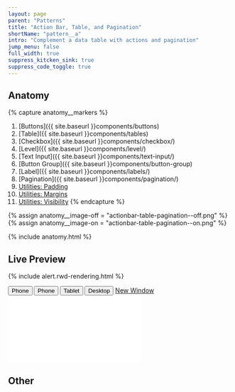 ```yaml
---
layout: page
parent: "Patterns"
title: "Action Bar, Table, and Pagination"
shortName: "pattern__a"
intro: "Complement a data table with actions and pagination"
jump_menu: false
full_width: true
suppress_kitcken_sink: true
suppress_code_toggle: true
---
```


## Anatomy

{% capture anatomy__markers %}
1. [Buttons]({{ site.baseurl }}components/buttons)
1. [Table]({{ site.baseurl }}components/tables)
1. [Checkbox]({{ site.baseurl }}components/checkbox/)
1. [Level]({{ site.baseurl }}components/level/)
1. [Text Input]({{ site.baseurl }}components/text-input/)
1. [Button Group]({{ site.baseurl }}components/button-group)
1. [Label]({{ site.baseurl }}components/labels/)
1. [Pagination]({{ site.baseurl }}components/pagination/)
1. [Utilities: Padding](utilities/#padding)
1. [Utilities: Margins](utilities/#margins)
1. [Utilities: Visibility](utilities/#visibility)
{% endcapture %}

{% assign anatomy__image-off = "actionbar-table-pagination--off.png" %}
{% assign anatomy__image-on  = "actionbar-table-pagination--on.png" %}

{% include anatomy.html %}

## Live Preview

{% include alert.rwd-rendering.html %}

<div class="docs__rwd-demo-block">
  <div class="docs__rwd-embed-container">
    <span class="fsa-btn-group fsa-btn-group--small" role="group" data-component="">
      <button data-behavior="toggle-rwd-size" data-target="rwd-demo_a" data-size="phone" class="fsa-btn-group__item" aria-selected="true" type="button" title="Portrait">Phone <span class="docs__rwd-demo-icon docs__rwd-demo-icon--portrait"></span></button>
      <button data-behavior="toggle-rwd-size" data-target="rwd-demo_a" data-size="phone-big" class="fsa-btn-group__item" type="button" title="Landscape">Phone <span class="docs__rwd-demo-icon docs__rwd-demo-icon--landscape"></span></button>
      <button data-behavior="toggle-rwd-size" data-target="rwd-demo_a" data-size="tablet" class="fsa-btn-group__item" type="button">Tablet</button>
      <button data-behavior="toggle-rwd-size" data-target="rwd-demo_a" data-size="desktop" class="fsa-btn-group__item fsa-btn-group__item--active" type="button">Desktop</button>
      <a class="fsa-btn-group__item" href="{{ site.baseurl }}/demo/a.html" target="_blank" title="View in a New Window">New Window</a>
    </span>
    <div class="docs__rwd-embed docs__rwd-embed--desktop" id="rwd-demo_a">
      <iframe src="{{ site.baseurl }}/demo/a.html" class="docs__rwd-iframe" allowtransparency="true" frameborder="0" scrolling="yes" allowfullscreen="true"> </iframe>
    </div>
  </div>
</div>


## Other

<!-- ## Page Title paired with actions

**Build with:** Breadcrumb, Margin Utilities, Level, Buttons

<div class="fsa-breadcrumb">
  <nav class="fsa-breadcrumb__nav" aria-label="Breadcrumbs">
    <ol class="fsa-breadcrumb__list">
      <li class="fsa-breadcrumb__item">
        <a class="fsa-breadcrumb__link" href="link.html">Inspections</a>
      </li>
      <li class="fsa-breadcrumb__item" aria-current="page">
        <a class="fsa-breadcrumb__link" href="link.html">Inspection Detail</a>
      </li>
    </ol>
  </nav>
</div>
<div class="fsa-level@m fsa-level--justify-between">
  <h1 class="fsa-m--none">Inspection&nbsp;#9458</h1>
  <div class="fsa-level fsa-level--justify-between fsa-level--grow-auto">
    <span>
      <button class="fsa-btn fsa-btn--block fsa-btn--secondary" type="button">Edit</button>
    </span>
    <span>
      <button class="fsa-btn fsa-btn--block fsa-btn--primary" onclick="alert('.fsa-growl--success')" type="button">Start</button>
    </span>
  </div>
</div>
 -->
